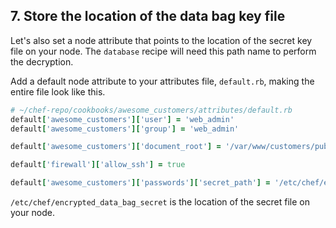 ## 7. Store the location of the data bag key file

Let's also set a node attribute that points to the location of the secret key file on your node. The `database` recipe will need this path name to perform the decryption.

Add a default node attribute to your attributes file, <code class="file-path">default.rb</code>, making the entire file look like this.

```ruby
# ~/chef-repo/cookbooks/awesome_customers/attributes/default.rb
default['awesome_customers']['user'] = 'web_admin'
default['awesome_customers']['group'] = 'web_admin'

default['awesome_customers']['document_root'] = '/var/www/customers/public_html'

default['firewall']['allow_ssh'] = true

default['awesome_customers']['passwords']['secret_path'] = '/etc/chef/encrypted_data_bag_secret'
```

<code class="file-path">/etc/chef/encrypted\_data\_bag\_secret</code> is the location of the secret file on your node.
